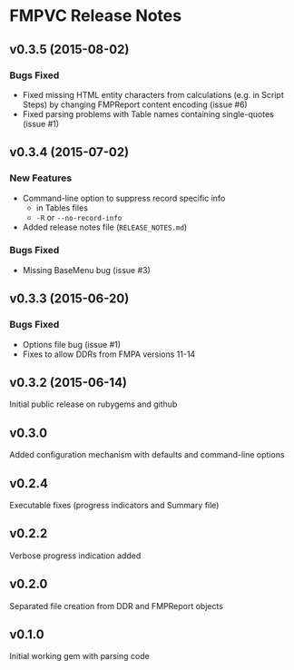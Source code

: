 # FMPVC Release Notes

## v0.3.5 (2015-08-02)

### Bugs Fixed

- Fixed missing HTML entity characters from calculations (e.g. in Script Steps) by changing FMPReport content encoding (issue #6)
- Fixed parsing problems with Table names containing single-quotes (issue #1)

## v0.3.4 (2015-07-02)

### New Features

- Command-line option to suppress record specific info
  - in Tables files
  - `-R` or `--no-record-info`
- Added release notes file (`RELEASE_NOTES.md`)

### Bugs Fixed

- Missing BaseMenu bug (issue #3)

## v0.3.3 (2015-06-20)

### Bugs Fixed

- Options file bug (issue #1)
- Fixes to allow DDRs from FMPA versions 11-14

## v0.3.2 (2015-06-14)

Initial public release on rubygems and github

## v0.3.0 

Added configuration mechanism with defaults and command-line options

## v0.2.4 

Executable fixes (progress indicators and Summary file)

## v0.2.2 

Verbose progress indication added

## v0.2.0 

Separated file creation from DDR and FMPReport objects

## v0.1.0 

Initial working gem with parsing code


